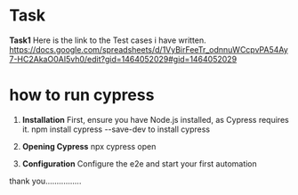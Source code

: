 # Task
**Task1**
Here is the link to the Test cases i have written.
https://docs.google.com/spreadsheets/d/1VyBirFeeTr_odnnuWCcpvPA54Ay7-HC2AkaO0AI5vh0/edit?gid=1464052029#gid=1464052029


# how to run cypress
1. ****Installation****
First, ensure you have Node.js installed, as Cypress requires it.
npm install cypress --save-dev  to install cypress

2. ****Opening Cypress****
   npx cypress open

3. ****Configuration****
   Configure the e2e and start your first automation

thank you................
